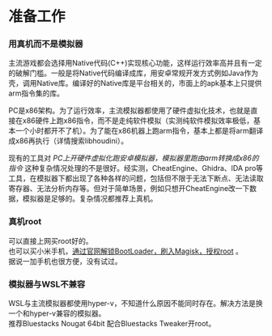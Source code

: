 # 准备工作
### 用真机而不是模拟器
主流游戏都会选择用Native代码(C++)实现核心功能，这样运行效率高并且有一定的破解门槛。一般是将Native代码编译成库，用安卓常规开发方式例如Java作为壳，调用Native库。编译好的Native库是平台相关的，市面上的apk基本上只提供arm指令集的库。

PC是x86架构。为了运行效率，主流模拟器都使用了硬件虚拟化技术，也就是直接在x86硬件上跑x86指令，而不是走纯软件模拟（实测纯软件模拟效率极低，基本一个小时都开不了机）。为了能在x86机器上跑arm指令，基本上都是将arm翻译成x86再执行（详情搜索libhoudini）。

现有的工具对 *PC上开硬件虚拟化跑安卓模拟器，模拟器里跑由arm转换成x86的指令* 这种复杂情况处理的不是很好。经实测，CheatEngine、Ghidra、IDA pro等工具，在模拟器下都出现了各种各样的问题，包括但不限于无法下断点、无法读取寄存器、无法分析内存等。但对于简单场景，例如只想开CheatEngine改一下数据，模拟器是足够的。复杂情况都推荐上真机。
### 真机root  
可以直接上网买root好的。  
也可以买小米手机，[通过官网解锁BootLoader，刷入Magisk，授权root](https://miuiver.com/how-to-root-xiaomi-phone/) 。  
据说一加手机也很方便，没有试过。

### 模拟器与WSL不兼容  
WSL与主流模拟器都使用hyper-v，不知道什么原因不能同时存在。解决方法是换一个和hyper-v兼容的模拟器。  
推荐Bluestacks Nougat 64bit 配合Bluestacks Tweaker开root。  
